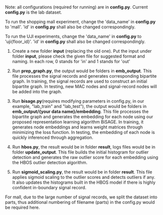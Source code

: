 Note: all configurations (required for running) are in **config.py**.
Current **config.py** is the lab dataset.

To run the shopping mall experiment, change the 'data_name' in **config.py** to 'mall'. 'id' in **config.py** shall also be changed correspondingly.

To run the UJI experiments, change the 'data_name' in **config.py** to 'uji{floor_id}'. 'id' in **config.py** shall also be changed correspondingly.

1. Create a new folder **input** (replacing the old one). Put the input under folder **input**, please check the given file for suggested format and naming. In each row, 0 stands for 'in' and 1 stands for 'out'

2. Run **prep_graph.py**, the output would be folders in **emb_output**. This file processes the signal records and generates corresponding bipartite graph. 
In training, the signal records are used to construct an initial bipartite graph. In testing, new MAC nodes and signal-record nodes will be added into the graph.

3. Run **bisage.py**(requires modifying parameters in config.py, in our example, "lab_train" and "lab_test"), the output would be folders in **emb_output/{your data name}/embedding**. This file processes the 
bipartite graph and generates the embedding for each node using our proposed representation learning algorithm BiSAGE. In training, it generates node embeddings and learns weight matrices through minimizing the loss function. 
In testing, the embedding of each node is quickly inferenced through aggregation.

4. Run **hbos.py**, the result would be in folder **result**, logs files would be in folder **update_output**. This file builds the initial histogram for outlier detection and generates the raw outlier score for 
each embedding using the HBOS outlier detection algorithm. 

5. Run **sigmoid_scaling.py**, the result would be in folder **result**. This file applies sigmoid scaling to the outlier scores and detects outliers if any. It also updates the histograms built in the HBOS model if 
there is highly confident in-boundary signal record. 

For mall, due to the large number of signal records, we split the dataset into parts, thus additional numbering of filename (parts) in the config.py would be required here.
